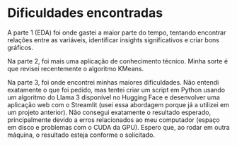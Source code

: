 # Dificuldades encontradas 
A parte 1 (EDA) foi onde gastei a maior parte do tempo, tentando encontrar relações entre as variáveis, identificar insights significativos e criar bons gráficos.

Na parte 2, foi mais uma aplicação de conhecimento técnico. Minha sorte é que revisei recentemente o algoritmo KMeans.

Na parte 3, foi onde encontrei minhas maiores dificuldades. Não entendi exatamente o que foi pedido, mas tentei criar um script em Python usando um algoritmo do Llama 3 disponível no Hugging Face e desenvolver uma aplicação web com o Streamlit (usei essa abordagem porque já a utilizei em um projeto anterior). Não consegui exatamente o resultado esperado, principalmente devido a erros relacionados ao meu computador (espaço em disco e problemas com o CUDA da GPU). Espero que, ao rodar em outra máquina, o resultado esteja conforme o solicitado.
